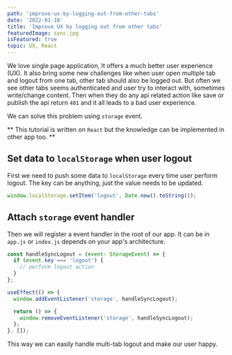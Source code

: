 ```yaml
---
path: 'improve-ux-by-logging-out-from-other-tabs'
date: '2022-01-18'
title: 'Improve UX by logging out from other tabs'
featuredImage: sync.jpg
isFeatured: true
topic: UX, React
---
```


We love single page application, It offers a much better user experience (UX).
It also bring some new challenges like when user open multiple tab and logout
from one tab, other tab should also be logged out. But often we see other tabs
seems authenticated and user try to interact with, sometimes write/change
content. Then when they do any api related action like save or publish the api
return `401` and it all leads to a bad user experience.

We can solve this problem using `storage` event.

** This tutorial is written on `React` but the knowledge can be implemented in
other app too. **

## Set data to `localStorage` when user logout

First we need to push some data to `localStorage` every time user perform
logout. The key can be anything, just the value needs to be updated.

```javascript
window.localStorage.setItem('logout', Date.now().toString());
```

## Attach `storage` event handler

Then we will register a event handler in the root of our app. It can be in
`app.js` or `index.js` depends on your app's architecture.

```javascript
const handleSyncLogout = (event: StorageEvent) => {
  if (event.key === 'logout') {
    // perform logout action
  }
};

useEffect(() => {
  window.addEventListener('storage', handleSyncLogout);

  return () => {
    window.removeEventListener('storage', handleSyncLogout);
  };
}, []);
```

This way we can easily handle multi-tab logout and make our user happy.
